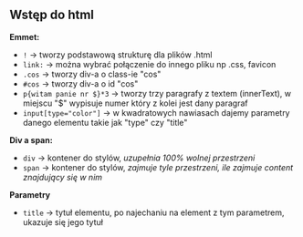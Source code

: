 ## **Wstęp do html**

**Emmet:**

-  `!` -> tworzy podstawową strukturę dla plików .html
-  `link:` -> można wybrać połączenie do innego pliku np .css, favicon
-  `.cos` -> tworzy div-a o class-ie "cos"
-  `#cos` -> tworzy div-a o id "cos"
-  `p{witam panie nr $}*3` -> tworzy trzy paragrafy z textem (innerText), w miejscu "$" wypisuje numer który z kolei jest dany paragraf
-  `input[type="color"]` -> w kwadratowych nawiasach dajemy parametry danego elementu takie jak "type" czy "title"

**Div a span:**

-  `div` -> kontener do stylów, _uzupełnia 100% wolnej przestrzeni_
-  `span` -> kontener do stylów, _zajmuje tyle przestrzeni, ile zajmuje content znajdujący się w nim_

**Parametry**
- `title` -> tytuł elementu, po najechaniu na element z tym parametrem, ukazuje się jego tytuł
